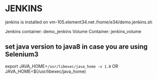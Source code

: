 # JENKINS 
jenkins is installed on vm-105.element34.net
/home/e34/demo.jenkins.sh

Jenkins container: demo_jenkins
Volume Container: jenkins_volume

## set java version to java8 in case you are using Selenium3 
export JAVA_HOME=`/usr/libexec/java_home -v 1.8`
OR
JAVA_HOME=$(/usr/libexec/java_home)
